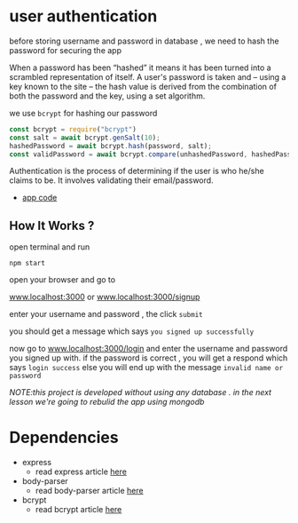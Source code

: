 # user authentication
before storing username and password in database , we need to hash the password for securing the app

When a password has been “hashed” it means it has been turned into a scrambled representation of itself. A user's password is taken and – using a key known to the site – the hash value is derived from the combination of both the password and the key, using a set algorithm.

we use `bcrypt` for hashing our password
```js
const bcrypt = require("bcrypt")
const salt = await bcrypt.genSalt(10);
hashedPassword = await bcrypt.hash(password, salt);
const validPassword = await bcrypt.compare(unhashedPassword, hashedPassword);
```
Authentication is the process of determining if the user is who he/she claims to
be. It involves validating their email/password.

- [app code](https://github.com/amiryeg1/nodejs-lessons/blob/master/L6-user-authentication/app.js)
## How It Works ?
open terminal and run
```
npm start
```
open your browser and go to

www.localhost:3000 or www.localhost:3000/signup

enter your username and password , the click `submit`

you should get a message which says `you signed up successfully`

now go to www.localhost:3000/login and enter the username and password you signed up with.
if the password is correct , you will get a respond which says `login success`
else you will end up with the message `invalid name or password`

*NOTE:this project is developed without using any database . in the next lesson we're going to rebulid the app using mongodb*
# Dependencies 
- express
  - read express article [here](https://www.npmjs.com/package/express)
- body-parser
  - read body-parser article [here](https://www.npmjs.com/package/body-parser)
- bcrypt
  - read bcrypt article [here](https://www.npmjs.com/package/bcrypt)
